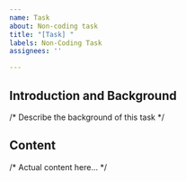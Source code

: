 ```yaml
---
name: Task
about: Non-coding task
title: "[Task] "
labels: Non-Coding Task
assignees: ''

---
```


## Introduction and Background
/* Describe the background of this task */

## Content

/* Actual content here... */
